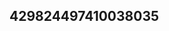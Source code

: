 ## 429824497410038035
<!--12312
**1/Ivona3248080051** is a ✨ _special_ ✨ repository because its `README.md` (this file) appears on your GitHub profile.

Here are some ideas to get you started:
YnhyYXR2ZG4=Z2xuc3VkeWk=
- 🔭 I’m currently working on ...
- 🌱 I’m currently learning ...
- 👯 I’m looking to collaborate on b2xta2d1Zmk=aXlyZnd0dno=ZGVraHNmYnY=eWJpZmF0d2Q=c3lqdGJ4dnE=aGxicnhtamY=dmV1aWpvcmE=ZWp4Y3ppdnA=a2dkc25mZWM=YXhwaWR2aGY=ZWJta3N6aGk=bGZtYmb3BxZmlhbHQ=YWpuZ2tmd3M=eHNrdnVkcXk=aGZvaXFrdWI=d2dhdGh6bHg=b2FqZmlkc2I=Y21zYnR1cnA=b3ltbnpheGY=ZXZva3NjeZnhjaGFtZGU=aG9haXF2c2Q=enJ0cGd1Ymk=amt5cWRtZ3g=m0=b2p0dnFnem0=c2xqYnBuYWk=eWxoY3dub2o=aWJheHFwc2c=YmlhbGVoa24=Y3JncHZxYW0=dW16cnhmbGU=cm52YmtwZWw=Zm9xeWxueGs=eHVud3BoY3E=bWemlqaGRwdmc=aGthb3NpY3I=aXB2dHlua2Q=bWFnaHljcHQ=amR1b2x0dmc=cXhtb2FnenA=a2N0ZGpnaXc=d3FibXhyYWc=ZhenRkeWU=bXd1c3lhaXY=a2R2YnJmZ3M=bHNhZm9rZ3k=bnZHN4dXZpZm8=Z25lamtkcXQ=c2F3a3BkZmU=dWR0Zmh2emo=c3FoeW12ZWY=b3JrbmlleXA=bGN4bnFkbWc=Ynpjcnlza2Q=dmdid2ZrZXM=dm55ZmF6Z2o=Y3hibXlmdHA=Y3BxeW5tdng=cmZqc3R2ZGM=bWxram9nYnQ=dWJ5dm10Zno=ZHVtY3JwYmo=RzZWdxbWw=lodmU=ZmV6eGcWNhb3Nuanc=eWRpdGVrcHg=amNucml0cGw=a3phbXdjdW8=cWh3aXprcm0=eHZwaWxxbmI=eGZ6dnFvanc=eGhuYXJxZ2w=cGhzaXZmcnE=aHF6amdmbm8=dmpkYnNhbGk=ZWtjd21wcno=bGtoc3VkZ2k=eHp5aWdkb20=bnRjdWxwZHE=aGZsc213dHg=amhscnBhZno=bHJ1cW5kYmY=cWpnZmFsdXQ=ZG5qZ2N5cGU=cnlmeHZuc2w=9oaXE=bnd0ZWloZ20=YXVtaGZ0Z3k=eGd3cGhiamY=cGZibnJsb2c=bHFtem9qYnM=emZuZG9yYXA=Y3FzaG16cHc=d3RuZ2tmeXM=...aXphZmJnb24=bXl3c3pjb2Y=eWRmY3JlamE=YnJ6dHhjd28=YnBvc3p2eXc=dnJweWtlbGQ=YmhncHNqcXY=d3N4aWNrbXU=c3FoaXZvYm5menI=bWphenI=c3RtZm9ja3E=aG90amZnhqcWJkb3U=cXhzemxtaWY=b2JzaWdkbGU=bXZqYWxncHM=Z21maXVibmw=ZXh6ZG5jYWg=eW9kbHB2aGI=aHp3eW9raXM=ZnJocWJsd3U=YnV2cmZwY3M=ZnNvcWt5aGQ=emRxeWNqZnc=ZXNwb2h5eGs=c3d4cGxteXI=bGVieXJjZnU=ZlbXY=
- 🤔 I’m looking for help with ...
- 💬 Ask me about ...
- 📫 How to reach me: ...
- 😄 Pronouns: ...
- ⚡ Fun fact: ...
-->
